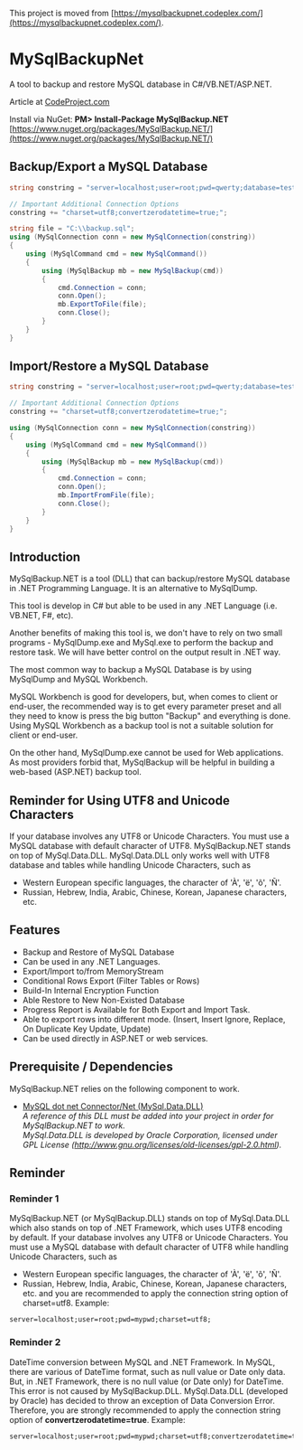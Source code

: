 This project is moved from [https://mysqlbackupnet.codeplex.com/](https://mysqlbackupnet.codeplex.com/).
# MySqlBackupNet
A tool to backup and restore MySQL database in C#/VB.NET/ASP.NET.

Article at [CodeProject.com](http://www.codeproject.com/Articles/256466/MySqlBackup-NET)

Install via NuGet: **PM> Install-Package MySqlBackup.NET**  
[https://www.nuget.org/packages/MySqlBackup.NET/](https://www.nuget.org/packages/MySqlBackup.NET/)

## Backup/Export a MySQL Database

```C#
string constring = "server=localhost;user=root;pwd=qwerty;database=test;";

// Important Additional Connection Options
constring += "charset=utf8;convertzerodatetime=true;";

string file = "C:\\backup.sql";
using (MySqlConnection conn = new MySqlConnection(constring))
{
    using (MySqlCommand cmd = new MySqlCommand())
    {
        using (MySqlBackup mb = new MySqlBackup(cmd))
        {
            cmd.Connection = conn;
            conn.Open();
            mb.ExportToFile(file);
            conn.Close();
        }
    }
}
```

## Import/Restore a MySQL Database

```C#
string constring = "server=localhost;user=root;pwd=qwerty;database=test;";

// Important Additional Connection Options
constring += "charset=utf8;convertzerodatetime=true;";

using (MySqlConnection conn = new MySqlConnection(constring))
{
    using (MySqlCommand cmd = new MySqlCommand())
    {
        using (MySqlBackup mb = new MySqlBackup(cmd))
        {
            cmd.Connection = conn;
            conn.Open();
            mb.ImportFromFile(file);
            conn.Close();
        }
    }
}
```

## Introduction

MySqlBackup.NET is a tool (DLL) that can backup/restore MySQL database in .NET Programming Language. It is an alternative to MySqlDump. 

This tool is develop in C# but able to be used in any .NET Language (i.e. VB.NET, F#, etc).

Another benefits of making this tool is, we don't have to rely on two small programs - MySqlDump.exe and MySql.exe to perform the backup and restore task. We will have better control on the output result in .NET way.

The most common way to backup a MySQL Database is by using MySqlDump and MySQL Workbench.

MySQL Workbench is good for developers, but, when comes to client or end-user, the recommended way is to get every parameter preset and all they need to know is press the big button "Backup" and everything is done. Using MySQL Workbench as a backup tool is not a suitable solution for client or end-user.

On the other hand, MySqlDump.exe cannot be used for Web applications. As most providers forbid that, MySqlBackup will be helpful in building a web-based (ASP.NET) backup tool. 

## Reminder for Using UTF8 and Unicode Characters

If your database involves any UTF8 or Unicode Characters. You must use a MySQL database with default character of UTF8. MySqlBackup.NET stands on top of MySql.Data.DLL. MySql.Data.DLL only works well with UTF8 database and tables while handling Unicode Characters, such as

* Western European specific languages, the character of 'À', 'ë', 'õ', 'Ñ'.
* Russian, Hebrew, India, Arabic, Chinese, Korean, Japanese characters, etc.

## Features

* Backup and Restore of MySQL Database
* Can be used in any .NET Languages.
* Export/Import to/from MemoryStream
* Conditional Rows Export (Filter Tables or Rows)
* Build-In Internal Encryption Function
* Able Restore to New Non-Existed Database
* Progress Report is Available for Both Export and Import Task.
* Able to export rows into different mode. (Insert, Insert Ignore, Replace, On Duplicate Key Update, Update)
* Can be used directly in ASP.NET or web services.

## Prerequisite / Dependencies

MySqlBackup.NET relies on the following component to work.
* [MySQL dot net Connector/Net (MySql.Data.DLL)](http://www.mysql.com/downloads/connector/net/)<br />_A reference of this DLL must be added into your project in order for MySqlBackup.NET to work.<br />MySql.Data.DLL is developed by Oracle Corporation, licensed under GPL License (http://www.gnu.org/licenses/old-licenses/gpl-2.0.html)._

## Reminder

### Reminder 1

MySqlBackup.NET (or MySqlBackup.DLL) stands on top of MySql.Data.DLL which also stands on top of .NET Framework, which uses UTF8 encoding by default.
If your database involves any UTF8 or Unicode Characters. You must use a MySQL database with default character of UTF8 while handling Unicode Characters, such as
* Western European specific languages, the character of 'À', 'ë', 'õ', 'Ñ'.
* Russian, Hebrew, India, Arabic, Chinese, Korean, Japanese characters, etc.
and you are recommended to apply the connection string option of charset=utf8. Example:

```
server=localhost;user=root;pwd=mypwd;charset=utf8;
```

### Reminder 2

DateTime conversion between MySQL and .NET Framework. In MySQL, there are various of DateTime format, such as null value or Date only data. But, in .NET Framework, there is no null value (or Date only) for DateTime. This error is not caused by MySqlBackup.DLL. MySql.Data.DLL (developed by Oracle) has decided to throw an exception of Data Conversion Error. Therefore, you are strongly recommended to apply the connection string option of **convertzerodatetime=true**. Example:

```
server=localhost;user=root;pwd=mypwd;charset=utf8;convertzerodatetime=true;
```

